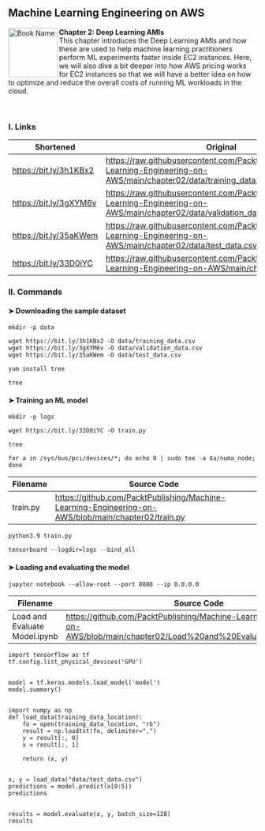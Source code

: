 ## Machine Learning Engineering on AWS

<a href="https://www.packtpub.com/product/machine-learning-engineering-on-aws/9781803247595"><img src="https://static.packt-cdn.com/products/9781803247595/cover/smaller" alt="Book Name" height="100px" align="left"></a>

**Chapter 2: Deep Learning AMIs** <br />
This chapter introduces the Deep Learning AMIs and how these are used to help machine learning practitioners perform ML experiments faster inside EC2 instances. Here, we will also dive a bit deeper into how AWS pricing works for EC2 instances so that we will have a better idea on how to optimize and reduce the overall costs of running ML workloads in the cloud.

<br />

### I. Links

| Shortened              | Original                                                                                                                      |
|------------------------|-------------------------------------------------------------------------------------------------------------------------------|
| https://bit.ly/3h1KBx2 | https://raw.githubusercontent.com/PacktPublishing/Machine-Learning-Engineering-on-AWS/main/chapter02/data/training_data.csv   |
| https://bit.ly/3gXYM6v | https://raw.githubusercontent.com/PacktPublishing/Machine-Learning-Engineering-on-AWS/main/chapter02/data/validation_data.csv |
| https://bit.ly/35aKWem | https://raw.githubusercontent.com/PacktPublishing/Machine-Learning-Engineering-on-AWS/main/chapter02/data/test_data.csv       |
| https://bit.ly/33D0iYC | https://raw.githubusercontent.com/PacktPublishing/Machine-Learning-Engineering-on-AWS/main/chapter02/train.py                 |

### II. Commands

#### ➤ Downloading the sample dataset

```
mkdir -p data

wget https://bit.ly/3h1KBx2 -O data/training_data.csv 
wget https://bit.ly/3gXYM6v -O data/validation_data.csv 
wget https://bit.ly/35aKWem -O data/test_data.csv

yum install tree

tree
```

#### ➤ Training an ML model

```
mkdir -p logs

wget https://bit.ly/33D0iYC -O train.py

tree

for a in /sys/bus/pci/devices/*; do echo 0 | sudo tee -a $a/numa_node; done
```

| Filename | Source Code                                                                                         |
|----------|-----------------------------------------------------------------------------------------------------|
| train.py | https://github.com/PacktPublishing/Machine-Learning-Engineering-on-AWS/blob/main/chapter02/train.py |

```
python3.9 train.py

tensorboard --logdir=logs --bind_all
```

#### ➤ Loading and evaluating the model

```
jupyter notebook --allow-root --port 8888 --ip 0.0.0.0
```

| Filename                      | Source Code                                                                                                                    |
|-------------------------------|--------------------------------------------------------------------------------------------------------------------------------|
| Load and Evaluate Model.ipynb | https://github.com/PacktPublishing/Machine-Learning-Engineering-on-AWS/blob/main/chapter02/Load%20and%20Evaluate%20Model.ipynb |

```
import tensorflow as tf 
tf.config.list_physical_devices('GPU')


model = tf.keras.models.load_model('model')
model.summary()


import numpy as np
def load_data(training_data_location):
    fo = open(training_data_location, "rb") 
    result = np.loadtxt(fo, delimiter=",")
    y = result[:, 0] 
    x = result[:, 1]
    
    return (x, y)
    
    
x, y = load_data("data/test_data.csv")
predictions = model.predict(x[0:5])
predictions


results = model.evaluate(x, y, batch_size=128)
results
```
